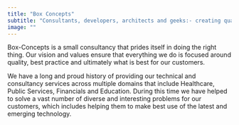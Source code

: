 ```yaml
---
title: "Box Concepts"
subtitle: "Consultants, developers, architects and geeks:- creating quality technical solutions that form the foundations of business success."
image: ""
---
```


Box-Concepts is a small consultancy that prides itself in doing the right thing. Our vision and values
ensure that everything we do is focused around quality, best practice and ultimately what is best for our customers.

We have a long and proud history of providing our technical and consultancy services across multiple domains that include Healthcare, Public Services, Financials and Education. During this time we have helped to solve a vast number of diverse and interesting problems for our customers, which includes helping them to make best use of the latest and emerging technology.



